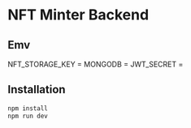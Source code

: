 # NFT Minter Backend

## Emv 

NFT_STORAGE_KEY = 
MONGODB = 
JWT_SECRET = 

## Installation

```bash
npm install
npm run dev
```
